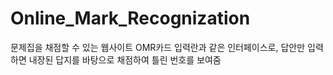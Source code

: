 # Online_Mark_Recognization
문제집을 채점할 수 있는 웹사이트
OMR카드 입력란과 같은 인터페이스로, 답안만 입력하면 내장된 답지를 바탕으로 채점하여 틀린 번호를 보여줌
